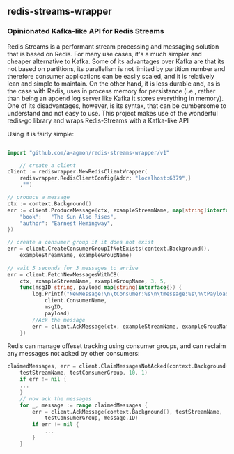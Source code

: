 ## redis-streams-wrapper
### Opinionated Kafka-like API for Redis Streams

Redis Streams is a performant stream processing and messaging solution that is based on Redis.
For many use cases, it's a much simpler and cheaper alternative to Kafka.
Some of its advantages over Kafka are that its not based on partitions, its parallelism is not limited by partition number and therefore consumer applications can be easliy scaled,
and it is relatively lean and simple to maintain. 
On the other hand, it is less durable and, as is the case with Redis, uses in process memory for persistance (i.e., rather than being an append log server like Kafka it stores everything in memory).
One of its disadvantages, however, is its syntax, that can be cumbersome to understand and not easy to use. 
This project makes use of the wonderful redis-go library and wraps Redis-Streams with a Kafka-like API

Using it is fairly simple:

```go

import "github.com/a-agmon/redis-streams-wrapper/v1"

    // create a client
client := rediswrapper.NewRedisClientWrapper(
	rediswrapper.RedisClientConfig{Addr: "localhost:6379",}
   	,"")

// produce a message
ctx := context.Background()
err := client.ProduceMessage(ctx, exampleStreamName, map[string]interface{}{
    "book":   "The Sun Also Rises",
    "author": "Earnest Hemingway",
})

// create a consumer group if it does not exist
err = client.CreateConsumerGroupIfNotExists(context.Background(), 
	exampleStreamName, exampleGroupName)
	
// wait 5 seconds for 3 messages to arrive
err = client.FetchNewMessagesWithCB(
    ctx, exampleStreamName, exampleGroupName, 3, 5,
    func(msgID string, payload map[string]interface{}) {
        log.Printf("NewMessage!\n\tConsumer:%s\n\tmessage:%s\n\tPayload:%v\n\n",
            client.ConsumerName,
            msgID,
            payload)
        //Ack the message
        err = client.AckMessage(ctx, exampleStreamName, exampleGroupName, msgID)
    })
```

Redis can manage offeset tracking using consumer groups, and can reclaim any messages not acked by other consumers:

```go
claimedMessages, err = client.ClaimMessagesNotAcked(context.Background(), 
	testStreamName, testConsumerGroup, 10, 1)
	if err != nil {
	...
	}
	// now ack the messages
	for _, message := range claimedMessages {
		err = client.AckMessage(context.Background(), testStreamName, 
			testConsumerGroup, message.ID)
		if err != nil {
			...
		}
	}
```
